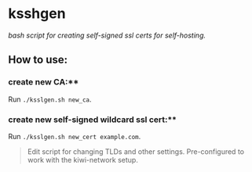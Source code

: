 # ksshgen
*bash script for creating self-signed ssl certs for self-hosting.*

## How to use:
###  create new CA:**
Run `./ksslgen.sh new_ca`.
###  create new self-signed wildcard ssl cert:**
Run `./ksslgen.sh new_cert example.com`.

> Edit script for changing TLDs and other settings.
> Pre-configured to work with the kiwi-network setup.
